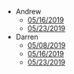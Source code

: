 * Andrew
    * [05/16/2019](Andrew/20190516.md)
    * [05/23/2019](Andrew/20190523.md)
* Darren
    * [05/08/2019](Darren/20190508.md)
    * [05/16/2019](Darren/20190516.md)
    * [05/23/2019](Darren/20190523.md)
